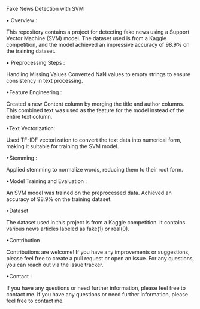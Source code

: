 Fake News Detection with SVM

• Overview :

This repository contains a project for detecting fake news using a Support Vector Machine (SVM) model. The dataset used is from a Kaggle competition, and the model achieved an impressive accuracy of 98.9% on the training dataset.

• Preprocessing Steps :

Handling Missing Values
Converted NaN values to empty strings to ensure consistency in text processing.

•Feature Engineering :

Created a new Content column by merging the title and author columns. This combined text was used as the feature for the model instead of the entire text column.

•Text Vectorization:

Used TF-IDF vectorization to convert the text data into numerical form, making it suitable for training the SVM model.

•Stemming :

Applied stemming to normalize words, reducing them to their root form.

•Model Training and Evaluation :

An SVM model was trained on the preprocessed data.
Achieved an accuracy of 98.9% on the training dataset.

•Dataset

The dataset used in this project is from a Kaggle competition. It contains various news articles labeled as fake(1) or real(0).

•Contribution

Contributions are welcome! If you have any improvements or suggestions, please feel free to create a pull request or open an issue. For any questions, you can reach out via the issue tracker.

•Contact :

If you have any questions or need further information, please feel free to contact me.
If you have any questions or need further information, please feel free to contact me.
